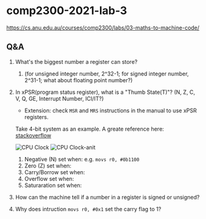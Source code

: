 # comp2300-2021-lab-3

<https://cs.anu.edu.au/courses/comp2300/labs/03-maths-to-machine-code/>

## Q&A

1. What's the biggest number a register can store?

   1. (for unsigned integer number, 2^32-1; for signed integer number, 2^31-1; what about floating point number?)

2. In xPSR(program status register), what is a "Thumb State(T)"? (N, Z, C, V, Q, GE, Interrupt Number, ICI/IT?)

   - Extension: check `MSR` and `MRS` instructions in the manual to use xPSR registers.

   Take 4-bit system as an example. A greate reference here: [stackoverflow](https://d.pr/r0E3Sm)

   ![CPU Clock](https://i.stack.imgur.com/6yNJY.gif)
   ![CPU Clock-anit](https://i.stack.imgur.com/j0lcP.gif)

   1. Negative (N) set when: e.g. `movs r0, #0b1100`
   2. Zero (Z) set when:
   3. Carry/Borrow set when:
   4. Overflow set when:
   5. Saturaration set when:

3. How can the machine tell if a number in a register is signed or unsigned?

4. Why does intruction `movs r0, #0x1` set the carry flag to 1?
